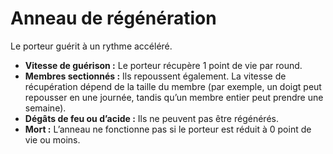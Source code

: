 # Anneau de régénération


Le porteur guérit à un rythme accéléré.

  - **Vitesse de guérison :** Le porteur récupère 1 point de vie par
    round.
  - **Membres sectionnés :** Ils repoussent également. La vitesse de
    récupération dépend de la taille du membre (par exemple, un doigt
    peut repousser en une journée, tandis qu’un membre entier peut
    prendre une semaine).
  - **Dégâts de feu ou d’acide :** Ils ne peuvent pas être régénérés.
  - **Mort :** L’anneau ne fonctionne pas si le porteur est réduit à 0
    point de vie ou moins.